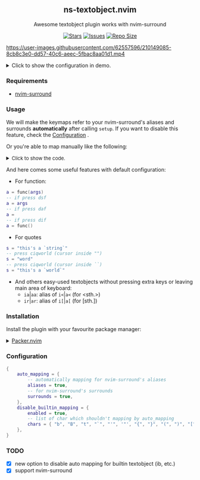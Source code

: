 <p align="center">
  <h2 align="center">ns-textobject.nvim</h2>
</p>

<p align="center">
    Awesome textobject plugin works with nvim-surround
</p>

<p align="center">
	<a href="https://github.com/XXiaoA/ns-textobject.nvim/stargazers">
		<img alt="Stars" src="https://img.shields.io/github/stars/XXiaoA/ns-textobject.nvim?style=for-the-badge&logo=starship&color=C9CBFF&logoColor=D9E0EE&labelColor=302D41"></a>
	<a href="https://github.com/XXiaoA/ns-textobject.nvim/issues">
		<img alt="Issues" src="https://img.shields.io/github/issues/XXiaoA/ns-textobject.nvim?style=for-the-badge&logo=bilibili&color=F5E0DC&logoColor=D9E0EE&labelColor=302D41"></a>
	<a href="https://github.com/XXiaoA/ns-textobject.nvim">
		<img alt="Repo Size" src="https://img.shields.io/github/repo-size/XXiaoA/ns-textobject.nvim?color=%23DDB6F2&label=SIZE&logo=codesandbox&style=for-the-badge&logoColor=D9E0EE&labelColor=302D41"/></a>
</p>

https://user-images.githubusercontent.com/62557596/210149085-8cb8c3e0-dd57-40c6-aeec-5fbac8aa01d1.mp4
<details>
<summary>Click to show the configuration in demo.</summary>

```lua
require("ns-textobject").setup({})

-- from https://github.com/kylechui/nvim-surround/discussions/53#discussioncomment-3134891
-- move the following callback into `~/.config/nvim/after/ftplugin/markdown.lua`
require("nvim-surround").buffer_setup({
    surrounds = {
        ["l"] = {
            add = function()
                local clipboard = vim.fn.getreg("+"):gsub("\n", "")
                return {
                    { "[" },
                    { "](" .. clipboard .. ")" },
                }
            end,
            find = "%b[]%b()",
            delete = "^(%[)().-(%]%b())()$",
            change = {
                target = "^()()%b[]%((.-)()%)$",
                replacement = function()
                    local clipboard = vim.fn.getreg("+"):gsub("\n", "")
                    return {
                        { "" },
                        { clipboard },
                    }
                end,
            },
        },
    }
})
```

</details>


### Requirements

- [nvim-surround](https://github.com/kylechui/nvim-surround)



### Usage

We will make the keymaps refer to your nvim-surround's aliases and surrounds **automatically** after calling `setup`. If you want to disable this feature, check the [Configuration](#Configuration) . <br>

Or you're able to map manually like the following:
<details>
<summary><font size="2" color="">Click to show the code.</font></summary>

```lua
local nstextobject = require("ns-textobject")

vim.keymap.set({ "x", "o" }, "aq", function()
    -- First parameter means a alias or surround of nvim-surround
    -- The second one has two choice: `a` means around or `i` means inside
    nstextobject.create_textobj("q", "a")
end, { desc = "Around the quote" })
vim.keymap.set({ "x", "o" }, "iq", function()
    nstextobject.create_textobj("q", "i")
end, { desc = "Inside the quote" })

-- Or a simple way:
-- First parameter means a alias or surround of nvim-surround
-- The second one used to add the description for keymap
nstextobject.map_textobj("q", "quotes")
```
</details>

And here comes some useful features with default configuration:
- For function:
```lua
a = func(args)
-- if press dsf
a = args
-- if press daf
a =
-- if press dif
a = func()
```

- For quotes
```lua
s = "this's a `string`"
-- press ciqworld (cursor inside "")
s = "word"
-- press ciqworld (cursor inside ``)
s = "this's a `world`"
```

- And others easy-used textobjects without pressing extra keys or leaving main area of keyboard:
    - `ia`|`aa`: alias of `i<`|`a<` (for <sth.>)
    - `ir`|`ar`: alias of `i[`|`a[` (for \[sth.\])


### Installation

Install the plugin with your favourite package manager:

<details>
	<summary><a href="https://github.com/wbthomason/packer.nvim">Packer.nvim</a></summary>

```lua
use({
    "XXiaoA/ns-textobject.nvim",
    after = "nvim-surround",
    config = function()
        require("ns-textobject").setup({
            -- your configuration here
            -- or just left empty to use defaluts
        })
    end
})
```
</details>


### Configuration
```lua
{
    auto_mapping = {
        -- automatically mapping for nvim-surround's aliases
        aliases = true,
        -- for nvim-surround's surrounds
        surrounds = true,
    },
    disable_builtin_mapping = {
        enabled = true,
        -- list of char which shouldn't mapping by auto_mapping
        chars = { "b", "B", "t", "`", "'", '"', "{", "}", "(", ")", "[", "]", "<", ">" },
    },
}
```


### TODO
- [x] new option to disable auto mapping for builtin textobject (ib, etc.)
- [x] support nvim-surround
